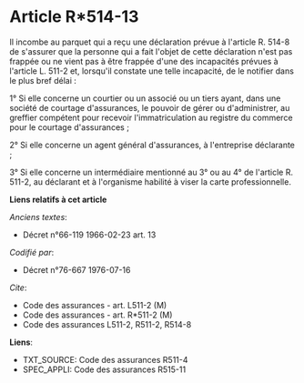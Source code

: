 # Article R*514-13

Il incombe au parquet qui a reçu une déclaration prévue à l'article R. 514-8 de s'assurer que la personne qui a fait l'objet
de cette déclaration n'est pas frappée ou ne vient pas à être frappée d'une des incapacités prévues à l'article L. 511-2 et,
lorsqu'il constate une telle incapacité, de le notifier dans le plus bref délai :

1° Si elle concerne un courtier ou un associé ou un tiers ayant, dans une société de courtage d'assurances, le pouvoir de
gérer ou d'administrer, au greffier compétent pour recevoir l'immatriculation au registre du commerce pour le courtage
d'assurances ;

2° Si elle concerne un agent général d'assurances, à l'entreprise déclarante ;

3° Si elle concerne un intermédiaire mentionné au 3° ou au 4° de l'article R. 511-2, au déclarant et à l'organisme habilité à
viser la carte professionnelle.

**Liens relatifs à cet article**

_Anciens textes_:

  - Décret n°66-119 1966-02-23 art. 13

_Codifié par_:

  - Décret n°76-667 1976-07-16

_Cite_:

  - Code des assurances - art. L511-2 (M)
  - Code des assurances - art. R*511-2 (M)
  - Code des assurances L511-2, R511-2, R514-8

**Liens**:

  - TXT_SOURCE: Code des assurances R511-4
  - SPEC_APPLI: Code des assurances R515-11
